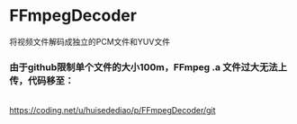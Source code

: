 # FFmpegDecoder
将视频文件解码成独立的PCM文件和YUV文件

### 由于github限制单个文件的大小100m，FFmpeg .a 文件过大无法上传，代码移至：
<br/>https://coding.net/u/huisedediao/p/FFmpegDecoder/git
